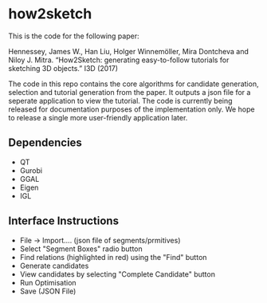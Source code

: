 # how2sketch
This is the code for the following paper: 

Hennessey, James W., Han Liu, Holger Winnemöller, Mira Dontcheva and Niloy J. Mitra. “How2Sketch: generating easy-to-follow tutorials for sketching 3D objects.” I3D (2017)

The code in this repo contains the core algorithms for candidate generation, selection and tutorial generation from the paper. It outputs a json file for a seperate application to view the tutorial. The code is currently being released for documentation purposes of the implementation only. We hope to release a single more user-friendly application later.  

## Dependencies 
* QT
* Gurobi
* GGAL
* Eigen
* IGL

## Interface Instructions
* File -> Import.... (json file of segments/prmitives)
* Select "Segment Boxes" radio button
* Find relations (highlighted in red) using the "Find" button
* Generate candidates
* View candidates by selecting "Complete Candidate" button
* Run Optimisation
* Save (JSON File)
